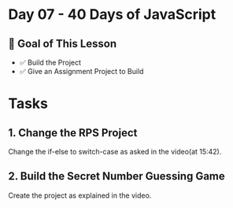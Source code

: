 # Day 07 - 40 Days of JavaScript

## **🎯 Goal of This Lesson**

- ✅ Build the Project
- ✅ Give an Assignment Project to Build

# Tasks

## 1. Change the RPS Project

Change the if-else to switch-case as asked in the video(at 15:42).

## 2. Build the Secret Number Guessing Game

Create the project as explained in the video.

